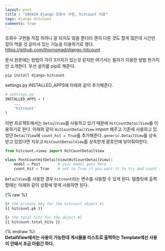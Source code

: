 ```yaml
---
layout: post
title : "190420 django 조회수 구현, hitcount 이용"
tags: django Hitcount
comments: true
---
```


조회수 구현을 직접 하려니 잘 되지도 않을 뿐더러 괜히 다른 것도 할게 많은데 시간만 잡아 먹을 것 같아서 있는 기능을 이용하기로 했다.
<https://github.com/thornomad/django-hitcount>

문서 원문에는 방법이 각각 3가지가 있는것 같지만 여기서는 필자가 이용한 방법 한가지만 소개한다.
우선 설치를 pip로 해준다.

`pip install django-hitcount`

settings.py INSTALLED_APPS에 아래와 같이 추가해준다.

```python
# settings.py
INSTALLED_APPS = (
    ...
    'hitcount'
)
```
이번 프로젝트에서는 `DetailView`를 사용하고 있기 때문에 `HitCountDetailView`를 이용하기로 한다.
아래와 같이 `HitCountDetailView` import 해주고 기존에 사용하고 있었던 `DetailView`에 `count_hit = True`를 추가해준다.
`generic.DetailView`를 상속받고 있었다면 지우고 `HitCountDetailView`를 상속받게 괄호안에 넣어줘야한다.

```python
from hitcount.views import HitCountDetailView

class PostCountHitDetailView(HitCountDetailView):
    model = Post        # your model goes here
    count_hit = True    # set to True if you want it to try and count the hit
```

`DetailView`를 사용한 경우 `hitcount`라는 변수를 사용할 수 있게 된다.
템플릿에 출력할때는 아래와 같이 상황에 맞게 사용하면 된다.

{% raw %}

```python
{# the primary key for the hitcount object #}
{{ hitcount.pk }}

{# the total hits for the object #}
{{ hitcount.total_hits }}
```

{% endraw %}  
**DetailView에서는 사용이 가능한데 게시물을 리스트로 출력하는 Template에선 사용이 안돼서 조금 아쉽긴 하다.**

